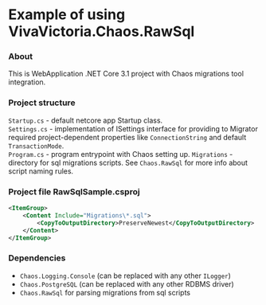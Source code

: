 ﻿# Example of using VivaVictoria.Chaos.RawSql
### About
This is WebApplication .NET Core 3.1 project with Chaos migrations tool integration.

### Project structure
`Startup.cs` - default netcore app Startup class.  
`Settings.cs` - implementation of ISettings interface for providing to Migrator required project-dependent properties like `ConnectionString` and default `TransactionMode`.  
`Program.cs` - program entrypoint with Chaos setting up.
`Migrations` - directory for sql migrations scripts. See `Chaos.RawSql` for more info about script naming rules.

### Project file RawSqlSample.csproj
```xml
<ItemGroup>
    <Content Include="Migrations\*.sql">
        <CopyToOutputDirectory>PreserveNewest</CopyToOutputDirectory>
    </Content>
</ItemGroup>
```


### Dependencies
- `Chaos.Logging.Console` (can be replaced with any other `ILogger`)
- `Chaos.PostgreSQL` (can be replaced with any other RDBMS driver)
- `Chaos.RawSql` for parsing migrations from sql scripts
